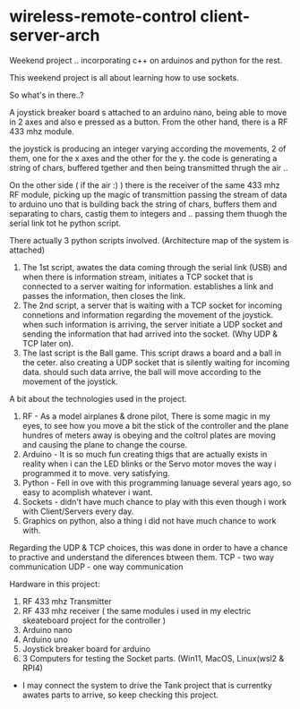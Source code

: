 # wireless-remote-control  client-server-arch
Weekend project .. incorporating c++ on arduinos and python for the rest.


This weekend project is all about learning how to use sockets.

So what's in there..?

A joystick breaker board s attached to an arduino nano, being able to move in 2 axes and also e pressed as a button.
From  the other hand, there is a RF 433 mhz module.

the joystick is producing an integer varying according the movements, 2 of them, one for the x axes and the other for the y.
the code is generating a string of chars, buffered tgether and then being transmitted thrugh the air ..

On the other side ( if the air :) ) there is the receiver of the same 433 mhz RF module, picking up the magic of transmittion passing the stream of data to arduino uno that is building back the string of chars, buffers them and separating to chars, castig them to integers and .. passing them thuogh the serial link tot he python script.

There actually 3 python scripts involved. (Architecture map of the system is attached)

1. The 1st script, awates the data coming through the serial link (USB) and when there is information stream, initiates a TCP socket that is connected to a server waiting for information. establishes a link and passes the information, then closes the link.
2. The 2nd script, a server that is waiting with a TCP socket for incoming connetions and information regarding the movement of the joystick. when such information is arriving, the server initiate a UDP socket and sending the information that had arrived into the socket. (Why UDP & TCP later on).
3. The last script is the Ball game. This script draws a board and a ball in the ceter. also creating a UDP socket that is silently waiting for incoming data. should such data arrive, the ball will move according to the movement of the joystick.


A bit about the technologies used in the project.
1. RF - As a model airplanes & drone pilot, There is some magic in my eyes, to see how you move a bit the stick of the controller and the plane hundres of meters away is obeying and the coltrol plates are moving and causing the plane to change the course.
2. Arduino - It is so much fun creating thigs that are actually exists in reality when i can the LED blinks or the Servo motor moves the way i programmed it to move. very satisfying.
3. Python - Fell in ove with this programming lanuage several years ago, so easy to acomplish whatever i want.
4. Sockets - didn't have much chance to play with this even though i work with Client/Servers every day.
5. Graphics on python, also a thing i did not have much chance to work with.


Regarding the UDP & TCP choices, this was done in order to have a chance to practive and understand the diferences btween them.
TCP - two way communication 
UDP - one way communication


Hardware in this project:
1. RF 433 mhz Transmitter 
2. RF 433 mhz receiver ( the same modules i used in my electric skeateboard project for the controller )
3. Arduino nano
4. Arduino uno
5. Joystick breaker board for arduino
6. 3 Computers for testing the Socket parts. (Win11, MacOS, Linux(wsl2 & RPI4)

* I may connect the system to drive the Tank project that is currentky awates parts to arrive, so keep checking this project.

